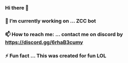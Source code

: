 ### Hi there 👋



### 🔭 I’m currently working on ... ZCC bot
### 📫 How to reach me: ... contact me on discord by https://discord.gg/6rhaB3cumy 
### ⚡ Fun fact ... This was created for fun LOL
